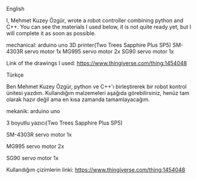 English


I, Mehmet Kuzey Özgür, wrote a robot controller combining python and C++. You can see the materials I used below, it is not quite ready yet, but I will complete it as soon as possible.

mechanical:
arduino uno
3D printer(Two Trees Sapphire Plus SP5)
SM-4303R servo motor 1x
MG995 servo motor 2x
SG90 servo motor 1x

Link of the drawings I used:
https://www.thingiverse.com/thing:1454048

Türkçe



Ben Mehmet Kuzey Özgür, python ve C++'ı birleştirerek bir robot kontrol ünitesi yazdım. Kullandığım malzemeleri aşağıda görebilirsiniz, henüz tam olarak hazır değil ama en kısa zamanda tamamlayacağım.

mekanik:
arduino uno

3 boyutlu yazıcı(Two Trees Sapphire Plus SP5)

SM-4303R servo motor 1x

MG995 servo motor 2x

SG90 servo motor 1x

Kullandığım çizimlerin linki:
https://www.thingiverse.com/thing:1454048
